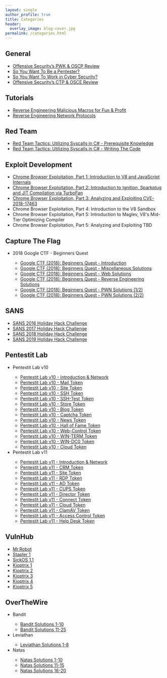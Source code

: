 ```yaml
---
layout: single
author_profile: true
title: Categories
header:
  overlay_image: blog-cover.jpg
permalink: /categories.html
---
```


<h2>General</h2>
<ul>
<li><a href="https://jhalon.github.io/OSCP-Review/">Offensive Security’s PWK & OSCP Review</a></li>
<li><a href="https://jhalon.github.io/becoming-a-pentester/">So You Want To Be a Pentester?</a></li>
<li><a href="https://jhalon.github.io/breaking-into-cyber-security/">So You Want To Work in Cyber Security?</a></li>
<li><a href="https://jhalon.github.io/OSCE-Review/">Offensive Security’s CTP & OSCE Review</a></li>
</ul>

<h2>Tutorials</h2>
<ul>
<li><a href="https://jhalon.github.io/re-malicious-macros/">Reverse Engineering Malicious Macros for Fun & Profit</a></li>
<li><a href="https://jhalon.github.io/reverse-engineering-protocols/">Reverse Engineering Network Protocols</a></li>
</ul>

<h2>Red Team</h2>
<ul>
<li><a href="https://jhalon.github.io/utilizing-syscalls-in-csharp-1/">Red Team Tactics: Utilizing Syscalls in C# - Prerequisite Knowledge</a></li>
<li><a href="https://jhalon.github.io/utilizing-syscalls-in-csharp-2/">Red Team Tactics: Utilizing Syscalls in C# - Writing The Code</a></li>
</ul>

<h2>Exploit Development</h2>
<ul>
<li><a href="https://jhalon.github.io/chrome-browser-exploitation-1/">Chrome Browser Exploitation, Part 1: Introduction to V8 and JavaScript Internals</a></li>
<li><a href="https://jhalon.github.io/chrome-browser-exploitation-2/">Chrome Browser Exploitation, Part 2: Introduction to Ignition, Sparkplug and JIT Compilation via TurboFan</a></li>
<li><a href="https://jhalon.github.io/chrome-browser-exploitation-3/">Chrome Browser Exploitation, Part 3: Analyzing and Exploiting CVE-2018-17463</a></li>
<li>Chrome Browser Exploitation, Part 4: Introduction to the V8 Sandbox</li>
<li>Chrome Browser Exploitation, Part 5: Introduction to Maglev, V8's Mid-Tier Optimizing Compiler</li>
<li>Chrome Browser Exploitation, Part 5: Analyzing and Exploiting TBD</li>
</ul>

<h2>Capture The Flag</h2>
<ul>
  <li>2018 Google CTF - Beginners Quest</li>
  <ul>
    <li><a href="https://jhalon.github.io/2018-google-ctf-beginners-intro/">Google CTF (2018): Beginners Quest - Introduction</a></li>
    <li><a href="https://jhalon.github.io/2018-google-ctf-beginners-misc-solutions/">Google CTF (2018): Beginners Quest - Miscellaneous Solutions</a></li>
    <li><a href="https://jhalon.github.io/2018-google-ctf-beginners-web-solutions/">Google CTF (2018): Beginners Quest - Web Solutions
</a></li>
    <li><a href="https://jhalon.github.io/2018-google-ctf-beginners-re-solutions/">Google CTF (2018): Beginners Quest - Reverse Engineering Solutions</a></li>
    <li><a href="https://jhalon.github.io/2018-google-ctf-beginners-pwn-solutions-1/">Google CTF (2018): Beginners Quest - PWN Solutions (1/2)</a></li>
    <li><a href="https://jhalon.github.io/2018-google-ctf-beginners-pwn-solutions-2/">Google CTF (2018): Beginners Quest - PWN Solutions (2/2)</a></li>
  </ul>
</ul>

<h2>SANS</h2>
<ul>
<li><a href="https://jhalon.github.io/sans-2016-holiday-hack-challenge/">SANS 2016 Holiday Hack Challenge</a></li>
<li><a href="https://jhalon.github.io/sans-2017-holiday-hack-challenge/">SANS 2017 Holiday Hack Challenge</a></li>
<li><a href="https://jhalon.github.io/sans-2018-holiday-hack-challenge/">SANS 2018 Holiday Hack Challenge</a></li>
<li><a href="https://jhalon.github.io/sans-2019-holiday-hack-challenge/">SANS 2019 Holiday Hack Challenge</a></li>
</ul>

<h2>Pentestit Lab</h2>
<ul>

<li>Pentestit Lab v10</li>
<ul>
<li><a href="https://jhalon.github.io/pentestit-lab-10-intro/">Pentestit Lab v10 - Introduction & Network</a></li>
<li><a href="https://jhalon.github.io/pentestit-lab-10-mail-token/">Pentestit Lab v10 - Mail Token</a></li>
<li><a href="https://jhalon.github.io/pentestit-lab-10-site-token/">Pentestit Lab v10 - Site Token</a></li>
<li><a href="https://jhalon.github.io/pentestit-lab-10-ssh-token/">Pentestit Lab v10 - SSH Token</a></li>
<li><a href="https://jhalon.github.io/pentestit-lab-10-ssh-test-token/">Pentestit Lab v10 - SSH-Test Token</a></li>
<li><a href="https://jhalon.github.io/pentestit-lab-10-store-token/">Pentestit Lab v10 - Store Token</a></li>
<li><a href="https://jhalon.github.io/pentestit-lab-10-blog-token/">Pentestit Lab v10 - Blog Token</a></li>
<li><a href="https://jhalon.github.io/pentestit-lab-10-captcha-token/">Pentestit Lab v10 - Captcha Token</a></li>
<li><a href="https://jhalon.github.io/pentestit-lab-10-news-token/">Pentestit Lab v10 - News Token</a></li>
<li><a href="https://jhalon.github.io/pentestit-lab-10-hall-of-fame-token/">Pentestit Lab v10 - Hall of Fame Token</a></li>
<li><a href="https://jhalon.github.io/pentestit-lab-10-web-control-token/">Pentestit Lab v10 - Web-Control Token</a></li>
<li><a href="https://jhalon.github.io/pentestit-lab-10-win-term-token/">Pentestit Lab v10 - WIN-TERM Token</a></li>
<li><a href="https://jhalon.github.io/pentestit-lab-10-win-dc0-token/">Pentestit Lab v10 - WIN-DC0 Token</a></li>
<li><a href="https://jhalon.github.io/pentestit-lab-10-cloud-token/">Pentestit Lab v10 - Cloud Token</a></li>
</ul>

<li>Pentestit Lab v11</li>
<ul>
<li><a href="https://jhalon.github.io/pentestit-lab-11-intro/">Pentestit Lab v11 - Introduction & Network</a></li>
<li><a href="https://jhalon.github.io/pentestit-lab-11-crm-token/">Pentestit Lab v11 - CRM Token</a></li>
<li><a href="https://jhalon.github.io/pentestit-lab-11-site-token/">Pentestit Lab v11 - Site Token</a></li>
<li><a href="https://jhalon.github.io/pentestit-lab-11-rdp-token/">Pentestit Lab v11 - RDP Token</a></li>
<li><a href="https://jhalon.github.io/pentestit-lab-11-ad-token/">Pentestit Lab v11 - AD Token</a></li>
<li><a href="https://jhalon.github.io/pentestit-lab-11-cups-token/">Pentestit Lab v11 - CUPS Token</a></li>
<li><a href="https://jhalon.github.io/pentestit-lab-11-director-token/">Pentestit Lab v11 - Director Token</a></li>
<li><a href="https://jhalon.github.io/pentestit-lab-11-connect-token/">Pentestit Lab v11 - Connect Token</a></li>
<li><a href="https://jhalon.github.io/pentestit-lab-11-cloud-token/">Pentestit Lab v11 - Cloud Token</a></li>
<li><a href="https://jhalon.github.io/pentestit-lab-11-clamav-token/">Pentestit Lab v11 - ClamAV Token</a></li>
<li><a href="https://jhalon.github.io/pentestit-lab-11-access-control-token/">Pentestit Lab v11 - Access Control Token</a></li>
<li><a href="https://jhalon.github.io/pentestit-lab-11-help-desk-token/">Pentestit Lab v11 - Help Desk Token</a></li>
</ul>
</ul>

<h2>VulnHub</h2>
<ul>
<li><a href="https://jhalon.github.io/vulnhub-mr-robot1/">Mr.Robot</a></li>
<li><a href="https://jhalon.github.io/vulnhub-stapler1/">Stapler 1</a></li>
<li><a href="https://jhalon.github.io/vulnhub-sick-os1/">SickOS 1.1</a></li>
<li><a href="https://jhalon.github.io/vulnhub-kioptrix1/">Kioptrix 1</a></li>
<li><a href="https://jhalon.github.io/vulnhub-kioptrix2/">Kioptrix 2</a></li>
<li><a href="https://jhalon.github.io/vulnhub-kioptrix3/">Kioptrix 3</a></li>
<li><a href="https://jhalon.github.io/vulnhub-kioptrix4/">Kioptrix 4</a></li>
<li><a href="https://jhalon.github.io/vulnhub-kioptrix5/">Kioptrix 5</a></li>
</ul>

<h2>OverTheWire</h2>
<ul>

<li>Bandit</li>
<ul>
<li><a href="https://jhalon.github.io/over-the-wire-bandit1/">Bandit Solutions 1-10</a></li>
<li><a href="https://jhalon.github.io/over-the-wire-bandit2/">Bandit Solutions 11-25</a></li>
</ul>

<li>Leviathan</li>
<ul>
<li><a href="https://jhalon.github.io/over-the-wire-leviathan/">Leviathan Solutions 1-8</a></li>
</ul>

<li>Natas</li>
<ul>
<li><a href="https://jhalon.github.io/over-the-wire-natas1/">Natas Solutions 1-10</a></li>
<li><a href="https://jhalon.github.io/over-the-wire-natas2/">Natas Solutions 11-15</a></li>
<li><a href="https://jhalon.github.io/over-the-wire-natas3/">Natas Solutions 16-20</a></li>
</ul>

</ul>
